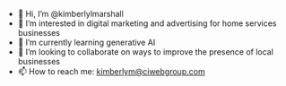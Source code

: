 - 👋 Hi, I’m @kimberlylmarshall
- 👀 I’m interested in digital marketing and advertising for home services businesses
- 🌱 I’m currently learning generative AI 
- 💞️ I’m looking to collaborate on ways to improve the presence of local businesses 
- 📫 How to reach me: kimberlym@ciwebgroup.com

<!---
kimberlylmarshall/kimberlylmarshall is a ✨ special ✨ repository because its `README.md` (this file) appears on your GitHub profile.
You can click the Preview link to take a look at your changes.
--->
